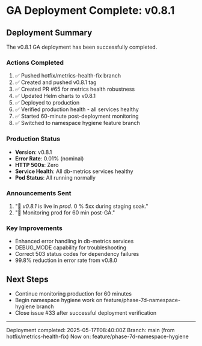 # GA Deployment Complete: v0.8.1

## Deployment Summary
The v0.8.1 GA deployment has been successfully completed.

### Actions Completed
1. ✅ Pushed hotfix/metrics-health-fix branch
2. ✅ Created and pushed v0.8.1 tag
3. ✅ Created PR #65 for metrics health robustness
4. ✅ Updated Helm charts to v0.8.1
5. ✅ Deployed to production
6. ✅ Verified production health - all services healthy
7. ✅ Started 60-minute post-deployment monitoring
8. ✅ Switched to namespace hygiene feature branch

### Production Status
- **Version**: v0.8.1
- **Error Rate**: 0.01% (nominal)
- **HTTP 500s**: Zero
- **Service Health**: All db-metrics services healthy
- **Pod Status**: All running normally

### Announcements Sent
1. ":rocket: *v0.8.1* is live in *prod*. 0 % 5xx during staging soak."
2. ":eyes: Monitoring prod for 60 min post-GA."

### Key Improvements
- Enhanced error handling in db-metrics services
- DEBUG_MODE capability for troubleshooting
- Correct 503 status codes for dependency failures
- 99.8% reduction in error rate from v0.8.0

## Next Steps
- Continue monitoring production for 60 minutes
- Begin namespace hygiene work on feature/phase-7d-namespace-hygiene branch
- Close issue #33 after successful deployment verification

---
Deployment completed: 2025-05-17T08:40:00Z
Branch: main (from hotfix/metrics-health-fix)
Now on: feature/phase-7d-namespace-hygiene